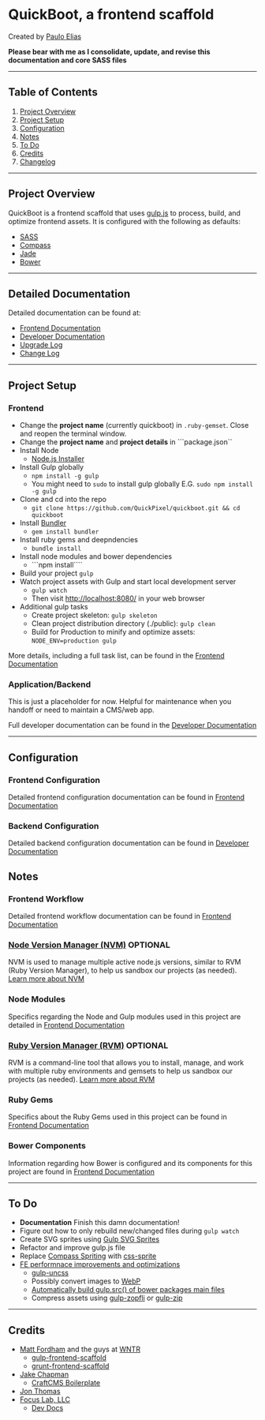 # QuickBoot, a frontend scaffold

Created by [Paulo Elias](https://twitter.com/pauloelias)

**Please bear with me as I consolidate, update, and revise this documentation and core SASS files**

---

## Table of Contents

1. [Project Overview](#overview)
2. [Project Setup](#project-setup)
3. [Configuration](#configuration)
4. [Notes](#notes)
5. [To Do](#todo)
6. [Credits](#credits)
7. [Changelog](./changelog.md)

---

## <a name="overview"></a> Project Overview

QuickBoot is a frontend scaffold that uses [gulp.js](http://gulpjs.com/) to process, build, and optimize frontend assets. It is configured with the following as defaults:

* [SASS](http://sass-lang.com/)
* [Compass](http://compass-style.org/)
* [Jade](http://jade-lang.com/)
* [Bower](http://bower.io/)

---

## <a name="documentation"></a> Detailed Documentation

Detailed documentation can be found at:

* [Frontend Documentation](./docs/frontend.md)
* [Developer Documentation](./docs/developer.md)
* [Upgrade Log](./docs/upgrade_log.md)
* [Change Log](./docs/change_log.md)

---

## <a name="project-setup"></a> Project Setup

### <a name="frontend"></a> Frontend

* Change the **project name** (currently quickboot) in ```.ruby-gemset```. Close and reopen the terminal window.
* Change the **project name** and **project details** in ```package.json``
* Install Node
    * [Node.js Installer](http://nodejs.org/)
* Install Gulp globally
    * ```npm install -g gulp```
    * You might need to ```sudo``` to install gulp globally E.G. ```sudo npm install -g gulp```
* Clone and cd into the repo
    * ```git clone https://github.com/QuickPixel/quickboot.git && cd quickboot```
* Install [Bundler](http://bundler.io/)
	*  ```gem install bundler```
* Install ruby gems and  deepndencies
    * ```bundle install```
* Install node modules and bower dependencies
    * ```npm install````
* Build your project ```gulp```
* Watch project assets with Gulp and start local development server
	* ```gulp watch```
	* Then visit [http://localhost:8080/](http://localhost:8080/) in your web browser
* Additional gulp tasks
  * Create project skeleton: ```gulp skeleton```
  * Clean project distribution directory (./public): ```gulp clean```
  * Build for Production to minify and optimize assets: ```NODE_ENV=production gulp```

More details, including a full task list, can be found in the [Frontend Documentation](./docs/frontend.md)

### <a name="backend"></a> Application/Backend

This is just a placeholder for now. Helpful for maintenance when you handoff or need to maintain a CMS/web app.

Full developer documentation can be found in the [Developer Documentation](./docs/developer.md)

---

## <a name="configuration"></a> Configuration

### Frontend Configuration

Detailed frontend configuration documentation can be found in [Frontend Documentation](./docs/frontend.md#configuration)

### Backend Configuration

Detailed backend configuration documentation can be found in [Developer Documentation](./docs/developer#configuration)

## <a name="notes"></a> Notes

### Frontend Workflow

Detailed frontend workflow documentation can be found in [Frontend Documentation](./docs/frontend.md#workflow)

### [Node Version Manager (NVM)](https://github.com/creationix/nvm) OPTIONAL

NVM is used to manage multiple active node.js versions, similar to RVM (Ruby Version Manager), to help us sandbox our projects (as needed). [Learn more about NVM](https://github.com/creationix/nvm)

### Node Modules

Specifics regarding the Node and Gulp modules used in this project are detailed in [Frontend Documentation](./docs/frontend.md#node-modules)

### [Ruby Version Manager (RVM)](https://rvm.io/) OPTIONAL

RVM is a command-line tool that allows you to install, manage, and work with multiple ruby environments and gemsets to help us sandbox our projects (as needed). [Learn more about RVM](https://rvm.io/)

### Ruby Gems

Specifics about the Ruby Gems used in this project can be found in [Frontend Documentation](./docs/frontend.md#gems)

### Bower Components

Information regarding how Bower is configured and its components for this project are found in [Frontend Documentation](./docs/frontend.md#bower)

---

## <a name="todo"></a> To Do

* **Documentation** Finish this damn documentation!
* Figure out how to only rebuild new/changed files during ```gulp watch```
* Create SVG sprites using [Gulp SVG Sprites](https://github.com/shakyShane/gulp-svg-sprites)
* Refactor and improve gulp.js file
* Replace [Compass Spriting](http://compass-style.org/help/tutorials/spriting/) with [css-sprite](https://github.com/aslansky/css-sprite)
* [FE performnace improvements and optimizations](http://yeoman.io/blog/performance-optimization.html)
	* [gulp-uncss](https://github.com/ben-eb/gulp-uncss)
	* Possibly convert images to [WebP](https://github.com/sindresorhus/gulp-webp)
	 * [Automatically build gulp.src() of bower packages main files](https://github.com/ck86/gulp-bower-files)
	 * Compress assets using [gulp-zopfli](https://github.com/romeovs/gulp-zopfli) or [gulp-zip](https://github.com/sindresorhus/gulp-zip)

---

## <a name="credits"></a> Credits

* [Matt Fordham](http://www.matthewfordham.com/) and the guys at [WNTR](http://www.wintr.us/)
	* [gulp-frontend-scaffold](https://github.com/WINTR/gulp-frontend-scaffold/)
	* [grunt-frontend-scaffold](https://github.com/WINTR/grunt-frontend-scaffold)
* [Jake Chapman](http://imjakechapman.com/)
	* [CraftCMS Boilerplate](https://github.com/imjakechapman/CraftCMS-Boilerplate)
* [Jon Thomas](https://github.com/wjthomas9)
* [Focus Lab, LLC](http://focuslabllc.com/)
	* [Dev Docs](https://github.com/focuslabllc/dev_docs.ee_addon)